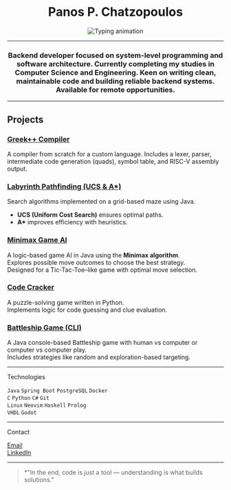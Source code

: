 <h1 align="center">Panos P. Chatzopoulos</h1><p align="center">
  <img src="https://readme-typing-svg.demolab.com?font=Fira+Code&size=20&duration=3000&pause=100&center=true&vCenter=true&width=600&lines=Computer+Science+and+Engineering;University+of+Ioannina;Backend+Developer;Clean+Code+Enthusiast;Always+Learning+Something+New" alt="Typing animation" />
</p>

---

<h3 align="center">Backend developer focused on system-level programming and software architecture.  
Currently completing my studies in Computer Science and Engineering.  
Keen on writing clean, maintainable code and building reliable backend systems.  
Available for remote opportunities.</h3>

---

##  Projects

###  [Greek++ Compiler](https://github.com/panosxtz/greekplusplus-compiler)
A compiler from scratch for a custom language. Includes a lexer, parser, intermediate code generation (quads), symbol table, and RISC-V assembly output.

###  [Labyrinth Pathfinding (UCS & A*)](https://github.com/panosxtz/labyrinth-search)
Search algorithms implemented on a grid-based maze using Java.  
- **UCS (Uniform Cost Search)** ensures optimal paths.  
- **A\*** improves efficiency with heuristics.

###  [Minimax Game AI](https://github.com/panosxtz/minimax-game)
A logic-based game AI in Java using the **Minimax algorithm**.  
Explores possible move outcomes to choose the best strategy.  
Designed for a Tic-Tac-Toe–like game with optimal move selection.

###  [Code Cracker](https://github.com/panosxtz/code-cracker)
A puzzle-solving game written in Python.  
Implements logic for code guessing and clue evaluation.

###  [Battleship Game (CLI)](https://github.com/panosxtz/battleship-java)
A Java console-based Battleship game with human vs computer or computer vs computer play.  
Includes strategies like random and exploration-based targeting.

---

Technologies

`Java`    `Spring Boot`    `PostgreSQL`    `Docker`  
`C`       `Python`         `C#`            `Git`  
`Linux`   `Neovim`         `Haskell`       `Prolog`  
`VHDL`    `Godot`

---

Contact

<p>
  <a href="mailto:panospxtz@gmail.com">Email</a><br>
  <a href="https://www.linkedin.com/in/panosxtz">LinkedIn</a>
</p>

---

> *"In the end, code is just a tool — understanding is what builds solutions."
